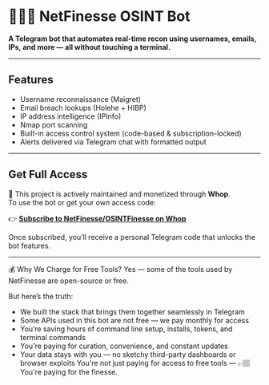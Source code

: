 # 🕵🏽‍♀️ NetFinesse OSINT Bot

**A Telegram bot that automates real-time recon using usernames, emails, IPs, and more — all without touching a terminal.**

---

##  Features

-  Username reconnaissance (Maigret)
-  Email breach lookups (Holehe + HIBP)
-  IP address intelligence (IPInfo)
-  Nmap port scanning 
-  Built-in access control system (code-based & subscription-locked)
-  Alerts delivered via Telegram chat with formatted output

---

## Get Full Access

🛑 This project is actively maintained and monetized through **Whop**.  
To use the bot or get your own access code:

👉 [**Subscribe to NetFinesse/OSINTFinesse on Whop**](https://whop.com/checkout/plan_rNWns1D2xFhCH?d2c=true)

Once subscribed, you’ll receive a personal Telegram code that unlocks the bot features.

---
💰 Why We Charge for Free Tools?
Yes — some of the tools used by NetFinesse are open-source or free.

But here’s the truth:

- We built the stack that brings them together seamlessly in Telegram
- Some APIs used in this bot are not free — we pay monthly for access
- You’re saving hours of command line setup, installs, tokens, and terminal commands
- You're paying for curation, convenience, and constant updates
- Your data stays with you — no sketchy third-party dashboards or browser exploits
You're not just paying for access to free tools —
👉🏽 You're paying for the finesse.
